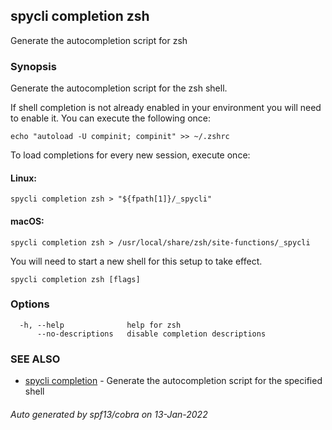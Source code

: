## spycli completion zsh

Generate the autocompletion script for zsh

### Synopsis

Generate the autocompletion script for the zsh shell.

If shell completion is not already enabled in your environment you will need
to enable it.  You can execute the following once:

	echo "autoload -U compinit; compinit" >> ~/.zshrc

To load completions for every new session, execute once:

#### Linux:

	spycli completion zsh > "${fpath[1]}/_spycli"

#### macOS:

	spycli completion zsh > /usr/local/share/zsh/site-functions/_spycli

You will need to start a new shell for this setup to take effect.


```
spycli completion zsh [flags]
```

### Options

```
  -h, --help              help for zsh
      --no-descriptions   disable completion descriptions
```

### SEE ALSO

* [spycli completion](spycli_completion.md)	 - Generate the autocompletion script for the specified shell

###### Auto generated by spf13/cobra on 13-Jan-2022
